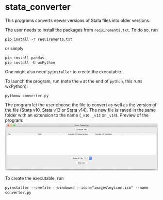 # stata_converter
This programs converts newer versions of Stata files into older versions.

The user needs to install the packages from `requirements.txt`. To do so, run
```
pip install -r requirements.txt
```
or simply
```
pip install pandas
pip install -U wxPython
```
One might also need `pyinstaller` to create the executable.

To launch the program, run (note the `w` at the end of `python`, this runs wxPython):
```
pythonw converter.py
```

The program let the user choose the file to convert as well as the version of the file (Stata v10, Stata v13 or Stata v14). The new file is saved in the same folder with an extension to the name (`_v10`, `_v13` or `_v14`).
Preview of the program:
![alt text](screenshot.png)

To create the executable, run
```
pyinstaller --onefile --windowed --icon="images\myicon.ico" --name converter.py
```
